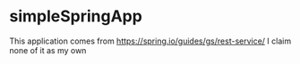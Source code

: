 # simpleSpringApp
This application comes from https://spring.io/guides/gs/rest-service/
I claim none of it as my own
